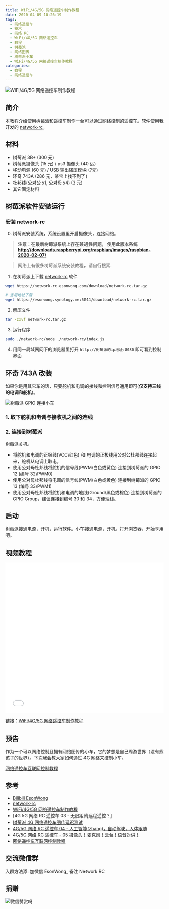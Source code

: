 ```yaml
---
title: WiFi/4G/5G 网络遥控车制作教程
date: 2020-04-09 10:26:19
tags:
  - 网络遥控车
  - 技术
  - 网络 RC
  - WiFi/4G/5G 网络遥控车
  - 教程
  - 树莓派
  - 网络图传
  - 树莓派小车
  - WiFi/4G/5G 网络遥控车制作教程
categories:
  - 教程
  - 网络遥控车
---
```


![WiFi/4G/5G 网络遥控车制作教程]

## 简介

本教程介绍使用树莓派和遥控车制作一台可以通过网络控制的遥控车。软件使用我开发的 [network-rc]。

## 材料

- 树莓派 3B+ (300 元)
- 树莓派摄像头 (15 元) / ps3 摄像头 (40 远)
- 移动电源 (60 元) / USB 输出降压模块 (?元)
- 环奇 743A (286 元，某宝上找不到了)
- 杜邦线(公对公 x1, 公对母 x4) (3 元)
- 其它固定材料

<!-- more -->

## 树莓派软件安装运行

### 安装 network-rc

0. 树莓派安装系统，系统设置里开启摄像头，连接网络。

> **注意：在最新树莓派系统上存在兼通性问题， 使用此版本系统<http://downloads.raspberrypi.org/raspbian/images/raspbian-2020-02-07/>**

> 网络上有很多树莓派系统安装教程，请自行搜索.

1. 在树莓派上下载 [network-rc] 软件

```bash
wget https://network-rc.esonwong.com/download/network-rc.tar.gz

# 备用地址下载
wget https://esonwong.synology.me:5011/download/network-rc.tar.gz
```

2. 解压文件

```bash
tar -zxvf network-rc.tar.gz
```

3. 运行程序

```bash
sudo ./network-rc/node ./network-rc/index.js
```

4. 用同一局域网网下的浏览器里打开 `http://树莓派的ip地址:8080` 即可看到控制界面

## 环奇 743A 改装

如果你是用其它车的话，只要舵机和电调的接线和控制信号通用即可(**仅支持三线的电调和舵机**)。

![树莓派 GPIO 连接小车]

### 1. 取下舵机和电调与接收机之间的连线

### 2. 连接到树莓派

树莓派关机。

- 将舵机和电调的正极线(VCC\红色) 和 电调的正极线用公对公杜邦线连接起来，舵机从电调上取电。
- 使用公对母杜邦线将舵机的信号线(PWM\白色或黄色) 连接到树莓派的 GPIO 12 (编号 32\PWM0)
- 使用公对母杜邦线将电调的信号线(PWM\白色或黄色) 连接到树莓派的 GPIO 13 (编号 33\PWM1)
- 使用公对母杜邦线将舵机和电调的地线(Ground\黑色或棕色) 连接到树莓派的 GPIO Group，建议连接到编号 30 和 34，方便理线。

## 启动

树莓派接通电源，开机，运行软件。小车接通电源，开机。打开浏览器，开始享用吧。

## 视频教程

<iframe src="//player.bilibili.com/player.html?aid=882676306&bvid=BV1iK4y1r7mD&cid=177948237&page=1" scrolling="no" border="0" frameborder="no" framespacing="0" allowfullscreen="true" width="100%" height="480px"> </iframe>

链接：[WiFi/4G/5G 网络遥控车制作教程]

## 预告

作为一个可以网络控制且拥有网络图传的小车，它的梦想是自己周游世界（没有熊孩子的世界）。下次我会教大家如何通过 4G 网络来控制小车。

[网络遥控车互联网控制教程]

## 参考

- [Bilibili EsonWong](https://space.bilibili.com/96740361)
- [network-rc]
- [WiFi/4G/5G 网络遥控车制作教程]
- [4G 5G 网络 RC 遥控车 03 - 无限距离远程遥控？]
- [树莓派 4G 网络遥控车图传延迟测试]
- [4G/5G 网络 RC 遥控车 04 - 人工智能(zhang)，自动驾驶，人体跟随]
- [4G/5G 网络 RC 遥控车 - 05 摄像头！麦克风！云台！语音对讲！]
- [网络遥控车互联网控制教程]

## 交流微信群

入群方法添: 加微信 EsonWong\_ 备注 Network RC

## 捐赠

![微信赞赏吗](../asset/wechat-donate.jpg)

[network-rc]: https://github.com/itiwll/network-rc
[树莓派 4g 网络遥控车图传延迟测试]: https://www.bilibili.com/video/BV15K411W7bK
[4g/5g 网络 rc 遥控车 04 - 人工智能(zhang)，自动驾驶，人体跟随]: https://www.bilibili.com/video/BV1fi4y1t7dx/
[4g 5g 网络 rc 遥控车03 - 无限距离远程遥控？]: https://www.bilibili.com/video/BV1Xp4y1X7fa/
[树莓派 gpio 连接小车]: ../asset/树莓派-GPIO-连接小车.jpg
[wifi/4g/5g 网络遥控车制作教程]: ../asset/4g网络rc遥控车02-开篇-封面.jpg
[4g 网络 rc 遥控车03 - 无限距离远程遥控？]: ../asset/4g%E7%BD%91%E7%BB%9C%20RC%20%E9%81%A5%E6%8E%A7%E8%BD%A603%20-%20%E6%97%A0%E9%99%90%E8%B7%9D%E7%A6%BB%E8%BF%9C%E7%A8%8B%E9%81%A5%E6%8E%A7%EF%BC%9F-%20%E5%B0%81%E9%9D%A2.jpg
[4g/5g 网络 rc 遥控车 - 05 摄像头！麦克风！云台！语音对讲！]: https://www.bilibili.com/video/BV14C4y1p7ap/
[网络遥控车互联网控制教程]: ../网络遥控车互联网控制教程/
